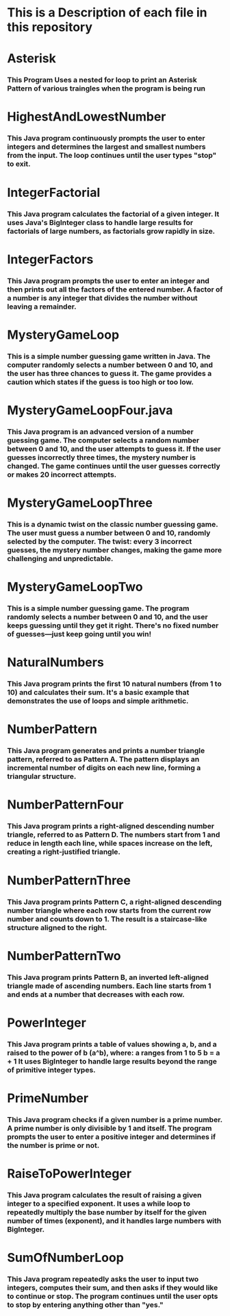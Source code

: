 <h1>This is a Description of each file in this repository</h1>


<h1>Asterisk</h1>
<h3>This Program Uses a nested for loop to print an Asterisk Pattern of various traingles when the program is being run</h3>

<h1>HighestAndLowestNumber</h1>
<h3>This Java program continuously prompts the user to enter integers and determines the largest and smallest numbers from the input. The loop continues until the user types "stop" to exit.</h3>

<h1>IntegerFactorial</h1>
<h3>This Java program calculates the factorial of a given integer. It uses Java's BigInteger class to handle large results for factorials of large numbers, as factorials grow rapidly in size.</h3>

<h1>IntegerFactors</h1>
<h3>This Java program prompts the user to enter an integer and then prints out all the factors of the entered number. A factor of a number is any integer that divides the number without leaving a remainder.</h3>

<h1>MysteryGameLoop</h1>
<h3>This is a simple number guessing game written in Java. The computer randomly selects a number between 0 and 10, and the user has three chances to guess it. The game provides a caution which states if the guess is too high or too low.</h3>

<h1>MysteryGameLoopFour.java</h1>
<h3>This Java program is an advanced version of a number guessing game. The computer selects a random number between 0 and 10, and the user attempts to guess it. If the user guesses incorrectly three times, the mystery number is changed. The game continues until the user guesses correctly or makes 20 incorrect attempts.</h3>

<h1>MysteryGameLoopThree</h1>
<h3>This is a dynamic twist on the classic number guessing game. The user must guess a number between 0 and 10, randomly selected by the computer. The twist: every 3 incorrect guesses, the mystery number changes, making the game more challenging and unpredictable.</h3>

<h1>MysteryGameLoopTwo</h1>
<h3>This is a simple number guessing game. The program randomly selects a number between 0 and 10, and the user keeps guessing until they get it right. There's no fixed number of guesses—just keep going until you win!</h3>

<h1>NaturalNumbers</h1>
<h3>This Java program prints the first 10 natural numbers (from 1 to 10) and calculates their sum. It's a basic example that demonstrates the use of loops and simple arithmetic.</h3>

<h1>NumberPattern</h1>
<h3>This Java program generates and prints a number triangle pattern, referred to as Pattern A. The pattern displays an incremental number of digits on each new line, forming a triangular structure.</h3>

<h1>NumberPatternFour</h1>
<h3>This Java program prints a right-aligned descending number triangle, referred to as Pattern D. The numbers start from 1 and reduce in length each line, while spaces increase on the left, creating a right-justified triangle.</h3>

<h1>NumberPatternThree</h1>
<h3>This Java program prints Pattern C, a right-aligned descending number triangle where each row starts from the current row number and counts down to 1. The result is a staircase-like structure aligned to the right.</h3>

<h1>NumberPatternTwo</h1>
<h3>This Java program prints Pattern B, an inverted left-aligned triangle made of ascending numbers. Each line starts from 1 and ends at a number that decreases with each row.</h3>

<h1>PowerInteger</h1>
<h3>This Java program prints a table of values showing a, b, and a raised to the power of b (a^b), where:
a ranges from 1 to 5
b = a + 1
It uses BigInteger to handle large results beyond the range of primitive integer types.</h3>

<h1>PrimeNumber</h1>
<h3>This Java program checks if a given number is a prime number. A prime number is only divisible by 1 and itself. The program prompts the user to enter a positive integer and determines if the number is prime or not.</h3>

<h1>RaiseToPowerInteger</h1>
<h3>This Java program calculates the result of raising a given integer to a specified exponent. It uses a while loop to repeatedly multiply the base number by itself for the given number of times (exponent), and it handles large numbers with BigInteger.</h3>

<h1>SumOfNumberLoop</h1>
<h3>This Java program repeatedly asks the user to input two integers, computes their sum, and then asks if they would like to continue or stop. The program continues until the user opts to stop by entering anything other than "yes."</h3>
